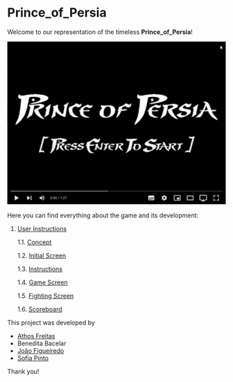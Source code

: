 # Prince_of_Persia

Welcome to our representation of the timeless **Prince_of_Persia**!

[![](docs/img/video.png)](https://youtu.be/klp8xJBnNeQ)

Here you can find everything about the game and its development:


1. [User Instructions](docs/UserInstructions.md)

   1.1. [Concept](docs/UserInstructions.md#11-Concept)
   
   1.2. [Initial Screen](docs/UserInstructions.md#12-Initial-Screen)
   
   1.3. [Instructions](docs/UserInstructions.md#13-Instructions)
   
   1.4. [Game Screen](docs/UserInstructions.md#14-Game-Screen)
   
   1.5. [Fighting Screen](docs/UserInstructions.md#15-Fighting-Screen)
   
   1.6. [Scoreboard](docs/UserInstructions.md#16-Scoreboard)


This project was developed by 

* [Athos Freitas](https://github.com/athoscf)
* Benedita Bacelar
* [João Figueiredo](https://github.com/Oao26)
* [Sofia Pinto](https://github.com/SofiaViP)

Thank you!

